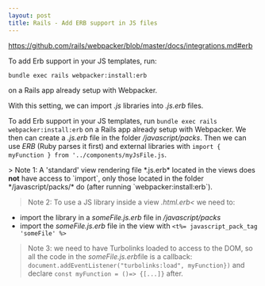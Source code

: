 ```yaml
---
layout: post
title: Rails - Add ERB support in JS files
---
```



<https://github.com/rails/webpacker/blob/master/docs/integrations.md#erb>

To add Erb support in your JS templates, run:

```bash
bundle exec rails webpacker:install:erb
```

on a Rails app already setup with Webpacker.

With this setting, we can import *.js* libraries into *.js.erb* files.

<p>To add Erb support in your JS templates, run <code>bundle exec rails webpacker:install:erb</code> 
on a Rails app already setup with Webpacker. We then can create a <em>.js.erb</em> file in the
folder <em>/javascript/packs</em>. Then we can use <em>ERB</em> (Ruby parses it first) and
external libraries with <code>import { myFunction } from '../components/myJsFile.js</code>. 
</p>
> Note 1: A 'standard' view rendering file *.js.erb* located in the views does <strong>not</strong>
have access to `import`, only those located in the folder */javascript/packs/* do
 (after running `webpacker:install:erb`).
 
> Note 2: To use a JS library inside a view *.html.erb<* we need to:
- import the library in a *someFile.js.erb* file in */javascript/packs*
 - import the *someFile.js.erb* file in the view with `<t%= javascript_pack_tag 'someFile' %>`


 >Note 3: we need to have Turbolinks loaded to access to the DOM, so all the code in the 
*someFile.js.erb*file is a callback: `document.addEventListener("turbolinks:load", myFunction})`
and declare `const myFunction = ()=> {[...]}` after.
